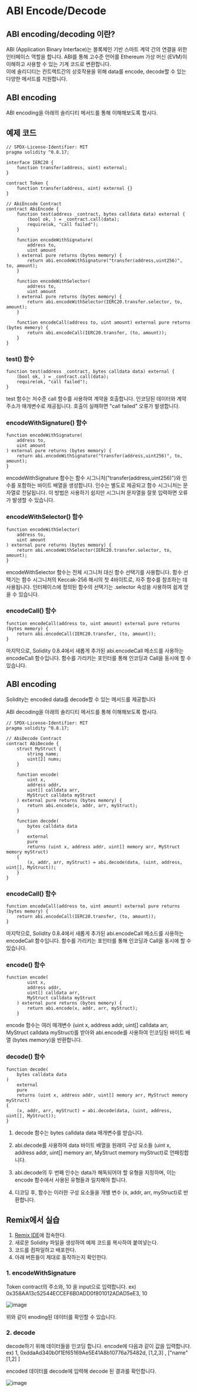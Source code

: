# ABI Encode/Decode 

## ABI encoding/decoding 이란? 

ABI (Application Binary Interface)는 블록체인 기반 스마트 계약 간의 연결을 위한 인터페이스 역할을 합니다. 
ABI를 통해 고수준 언어를 Ethereum 가상 머신 (EVM)이 이해하고 사용할 수 있는 기계 코드로 변환합니다.  
이에 솔리디티는 컨트랙트간의 상호작용을 위해 data를 encode, decode할 수 있는 다양한 메서드를 지원합니다. 

## ABI encoding 

ABI encoding을 아래의 솔리디티 메서드를 통해 이해해보도록 합시다.

## 예제 코드


```solidity
// SPDX-License-Identifier: MIT
pragma solidity ^0.8.17;

interface IERC20 {
    function transfer(address, uint) external;
}

contract Token {
    function transfer(address, uint) external {}
}

// AbiEncode Contract
contract AbiEncode {
    function test(address _contract, bytes calldata data) external {
        (bool ok, ) = _contract.call(data);
        require(ok, "call failed");
    }

    function encodeWithSignature(
        address to,
        uint amount
    ) external pure returns (bytes memory) {
        return abi.encodeWithSignature("transfer(address,uint256)", to, amount);
    }

    function encodeWithSelector(
        address to,
        uint amount
    ) external pure returns (bytes memory) {
        return abi.encodeWithSelector(IERC20.transfer.selector, to, amount);
    }

    function encodeCall(address to, uint amount) external pure returns (bytes memory) {
        return abi.encodeCall(IERC20.transfer, (to, amount));
    }
}
```

### test() 함수

```solidity
function test(address _contract, bytes calldata data) external {
    (bool ok, ) = _contract.call(data);
    require(ok, "call failed");
}
```
test 함수는 저수준 call 함수를 사용하여 계약을 호출합니다. 인코딩된 데이터와 계약 주소가 매개변수로 제공됩니다. 호출이 실패하면 "call failed" 오류가 발생합니다.

### encodeWithSignature() 함수

```solidity
function encodeWithSignature(
    address to,
    uint amount
) external pure returns (bytes memory) {
    return abi.encodeWithSignature("transfer(address,uint256)", to, amount);
}
```

encodeWithSignature 함수는 함수 시그니처("transfer(address,uint256)")와 인수를 포함하는 바이트 배열을 생성합니다. 인수는 별도로 제공되고 함수 시그니처는 문자열로 전달됩니다. 이 방법은 사용하기 쉽지만 시그니처 문자열을 잘못 입력하면 오류가 발생할 수 있습니다.


### encodeWithSelector() 함수

```solidity
function encodeWithSelector(
    address to,
    uint amount
) external pure returns (bytes memory) {
    return abi.encodeWithSelector(IERC20.transfer.selector, to, amount);
}
```

encodeWithSelector 함수는 전체 시그니처 대신 함수 선택기를 사용합니다. 함수 선택기는 함수 시그니처의 Keccak-256 해시의 첫 4바이트로, 자주 함수를 참조하는 데 사용됩니다. 인터페이스에 정의된 함수의 선택기는 .selector 속성을 사용하여 쉽게 얻을 수 있습니다.

### encodeCall() 함수

```solidity
function encodeCall(address to, uint amount) external pure returns (bytes memory) {
    return abi.encodeCall(IERC20.transfer, (to, amount));
}
```

마지막으로, Solidity 0.8.4에서 새롭게 추가된 abi.encodeCall 메소드를 사용하는 encodeCall 함수입니다. 함수를 가리키는 포인터를 통해 인코딩과 Call을 동시에 할 수 있습니다.

## ABI encoding 

Solidity는 encoded data를 decode할 수 있는 메서드를 제공합니다

ABI decoding을 아래의 솔리디티 메서드를 통해 이해해보도록 합시다.


```solidity
// SPDX-License-Identifier: MIT
pragma solidity ^0.8.17;

// AbiDecode Contract
contract AbiDecode {
    struct MyStruct {
        string name;
        uint[2] nums;
    }

    function encode(
        uint x,
        address addr,
        uint[] calldata arr,
        MyStruct calldata myStruct
    ) external pure returns (bytes memory) {
        return abi.encode(x, addr, arr, myStruct);
    }

    function decode(
        bytes calldata data
    )
        external
        pure
        returns (uint x, address addr, uint[] memory arr, MyStruct memory myStruct)
    {
        (x, addr, arr, myStruct) = abi.decode(data, (uint, address, uint[], MyStruct));
    }
}
```

### encodeCall() 함수

```solidity
function encodeCall(address to, uint amount) external pure returns (bytes memory) {
    return abi.encodeCall(IERC20.transfer, (to, amount));
}
```

마지막으로, Solidity 0.8.4에서 새롭게 추가된 abi.encodeCall 메소드를 사용하는 encodeCall 함수입니다. 함수를 가리키는 포인터를 통해 인코딩과 Call을 동시에 할 수 있습니다.

### encode() 함수

```solidity
function encode(
        uint x,
        address addr,
        uint[] calldata arr,
        MyStruct calldata myStruct
    ) external pure returns (bytes memory) {
        return abi.encode(x, addr, arr, myStruct);
    }
```

encode 함수는 여러 매개변수 (uint x, address addr, uint[] calldata arr, MyStruct calldata myStruct)를 받아와 abi.encode를 사용하여 인코딩된 바이트 배열 (bytes memory)을 반환합니다.


### decode() 함수

```solidity
function decode(
    bytes calldata data
)
    external
    pure
    returns (uint x, address addr, uint[] memory arr, MyStruct memory myStruct)
{
    (x, addr, arr, myStruct) = abi.decode(data, (uint, address, uint[], MyStruct));
}
```

1. decode 함수는 bytes calldata data 매개변수를 받습니다.  

2. abi.decode를 사용하여 data 바이트 배열을 원래의 구성 요소들 
   (uint x, address addr, uint[] memory arr, MyStruct memory myStruct)로 언패킹합니다.  

3. abi.decode의 두 번째 인수는 data가 해독되어야 할 유형을 지정하며, 이는 encode 함수에서 사용된 유형들과 일치해야 합니다.  

4. 디코딩 후, 함수는 이러한 구성 요소들을 개별 변수 (x, addr, arr, myStruct)로 반환합니다.


## Remix에서 실습

1. [Remix IDE](https://remix.ethereum.org/)에 접속한다.
2. 새로운 Solidity 파일을 생성하여 예제 코드를 복사하여 붙여넣는다.
3. 코드를 컴파일하고 배포한다.
4. 아래 버튼들이 제대로 동작하는지 확인한다.


### 1. encodeWithSignature

Token contract의 주소와, 10 을 input으로 입력합니다. ex) 0x358AA13c52544ECCEF6B0ADD0f801012ADAD5eE3, 10

![image](https://github.com/mmingyeomm/EZCryptoExchange/assets/87323564/47b6346b-63e2-4f93-aac9-25fe606583be)

위와 같이 enoding된 데이터를 확인할 수 있습니다. 

### 2. decode

decode하기 위해 데이터들을 인코딩 합니다. encode에 다음과 같이 값을 입력합니다.  
ex) 1, 0xddaAd340b0f1Ef65169Ae5E41A8b10776a75482d, [1,2,3] , ["name" [1,2] ]

encoded 데이터를 decode에 입력해 decode 된 결과를 확인합니다.


![image](https://github.com/mmingyeomm/EZCryptoExchange/assets/87323564/75e7bafb-92db-4fe2-b97b-d5b46ca74d90)
